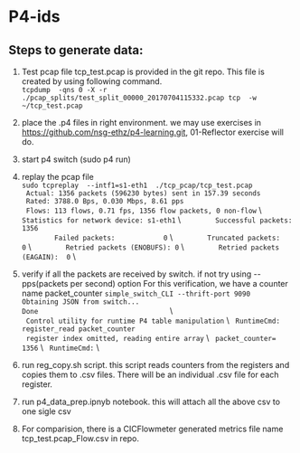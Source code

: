 # P4-ids

Steps to generate data:
-----------------------
  1.  Test pcap file tcp_test.pcap is provided in the git repo. 
      This file is created by using following command. \
      ``tcpdump  -qns 0 -X -r ./pcap_splits/test_split_00000_20170704115332.pcap tcp  -w ~/tcp_test.pcap``
  
  2.  place the .p4 files in right environment. we may use exercises in https://github.com/nsg-ethz/p4-learning.git, 01-Reflector exercise will do.
  
  3.  start p4 switch (sudo p4 run)
  
  4.  replay the pcap file\
		`` sudo tcpreplay  --intf1=s1-eth1  ./tcp_pcap/tcp_test.pcap `` \
        `` Actual: 1356 packets (596230 bytes) sent in 157.39 seconds`` \
        `` Rated: 3788.0 Bps, 0.030 Mbps, 8.61 pps``  \
        `` Flows: 113 flows, 0.71 fps, 1356 flow packets, 0 non-flow`` \ 
        `` Statistics for network device: s1-eth1``  \ 
        ``        Successful packets:        1356``  \
        ``        Failed packets:            0``     \ 
        ``        Truncated packets:         0``     \ 
        ``        Retried packets (ENOBUFS): 0``     \ 
        ``        Retried packets (EAGAIN):  0``     \ 
  5. verify if all the packets are received by switch. if not try using --pps(packets per second) option 
     For this verification, we have a counter name packet_counter
		`` simple_switch_CLI --thrift-port 9090 ``   \
        `` Obtaining JSON from switch...        ``  \
        `` Done  							    ``  \	
        `` Control utility for runtime P4 table manipulation`` \ 
        `` RuntimeCmd: register_read packet_counter``          \
        `` register index omitted, reading entire array``      \ 
        `` packet_counter= 1356`` 							   \ 
        `` RuntimeCmd:``  									    \
  6. run reg_copy.sh script. this script reads counters from the registers and copies them to .csv files. There will be an individual .csv file for each register.

  7. run p4_data_prep.ipnyb notebook. this will attach all the above csv to one sigle csv
  8. For comparision, there is a CICFlowmeter generated metrics file name tcp_test.pcap_Flow.csv in repo.
